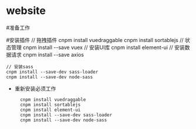 # website

#准备工作

#安装插件
    // 拖拽插件
    cnpm install vuedraggable
    cnpm install sortablejs
    // 状态管理
    cnpm install --save vuex
    // 安装UI库
    cnpm install element-ui
    // 安装数据请求
    cnpm install --save axios

    // 安装sass
    cnpm install --save-dev sass-loader
    cnpm install --save-dev node-sass

- 重新安装必须工作
  ```
    cnpm install vuedraggable
    cnpm install sortablejs
    cnpm install element-ui
    cnpm install --save-dev sass-loader
    cnpm install --save-dev node-sass

  ```
